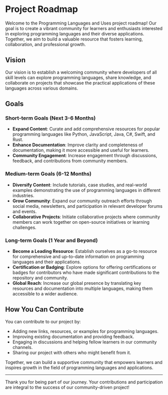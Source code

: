 # Project Roadmap

Welcome to the Programming Languages and Uses project roadmap! Our goal is to create a vibrant community for learners and enthusiasts interested in exploring programming languages and their diverse applications. Together, we aim to build a valuable resource that fosters learning, collaboration, and professional growth.

## Vision

Our vision is to establish a welcoming community where developers of all skill levels can explore programming languages, share knowledge, and collaborate on projects that showcase the practical applications of these languages across various domains.

## Goals

### Short-term Goals (Next 3-6 Months)

- **Expand Content**: Curate and add comprehensive resources for popular programming languages like Python, JavaScript, Java, C#, Swift, and Rust.
- **Enhance Documentation**: Improve clarity and completeness of documentation, making it more accessible and useful for learners.
- **Community Engagement**: Increase engagement through discussions, feedback, and contributions from community members.

### Medium-term Goals (6-12 Months)

- **Diversify Content**: Include tutorials, case studies, and real-world examples demonstrating the use of programming languages in different industries.
- **Grow Community**: Expand our community outreach efforts through social media, newsletters, and participation in relevant developer forums and events.
- **Collaborative Projects**: Initiate collaborative projects where community members can work together on open-source initiatives or learning challenges.

### Long-term Goals (1 Year and Beyond)

- **Become a Leading Resource**: Establish ourselves as a go-to resource for comprehensive and up-to-date information on programming languages and their applications.
- **Certification or Badging**: Explore options for offering certifications or badges for contributors who have made significant contributions to the repository and community.
- **Global Reach**: Increase our global presence by translating key resources and documentation into multiple languages, making them accessible to a wider audience.

## How You Can Contribute

You can contribute to our project by:
- Adding new links, resources, or examples for programming languages.
- Improving existing documentation and providing feedback.
- Engaging in discussions and helping fellow learners in our community channels.
- Sharing our project with others who might benefit from it.

Together, we can build a supportive community that empowers learners and inspires growth in the field of programming languages and applications.

---

Thank you for being part of our journey. Your contributions and participation are integral to the success of our community-driven project!

